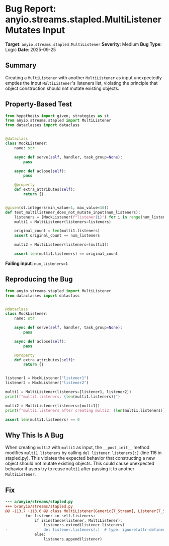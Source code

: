 # Bug Report: anyio.streams.stapled.MultiListener Mutates Input

**Target**: `anyio.streams.stapled.MultiListener`
**Severity**: Medium
**Bug Type**: Logic
**Date**: 2025-09-25

## Summary

Creating a `MultiListener` with another `MultiListener` as input unexpectedly empties the input `MultiListener`'s listeners list, violating the principle that object construction should not mutate existing objects.

## Property-Based Test

```python
from hypothesis import given, strategies as st
from anyio.streams.stapled import MultiListener
from dataclasses import dataclass


@dataclass
class MockListener:
    name: str

    async def serve(self, handler, task_group=None):
        pass

    async def aclose(self):
        pass

    @property
    def extra_attributes(self):
        return {}


@given(st.integers(min_value=1, max_value=10))
def test_multilistener_does_not_mutate_input(num_listeners):
    listeners = [MockListener(f"listener{i}") for i in range(num_listeners)]
    multi1 = MultiListener(listeners=listeners)

    original_count = len(multi1.listeners)
    assert original_count == num_listeners

    multi2 = MultiListener(listeners=[multi1])

    assert len(multi1.listeners) == original_count
```

**Failing input**: `num_listeners=1`

## Reproducing the Bug

```python
from anyio.streams.stapled import MultiListener
from dataclasses import dataclass


@dataclass
class MockListener:
    name: str

    async def serve(self, handler, task_group=None):
        pass

    async def aclose(self):
        pass

    @property
    def extra_attributes(self):
        return {}


listener1 = MockListener("listener1")
listener2 = MockListener("listener2")

multi1 = MultiListener(listeners=[listener1, listener2])
print(f"multi1.listeners: {len(multi1.listeners)}")

multi2 = MultiListener(listeners=[multi1])
print(f"multi1.listeners after creating multi2: {len(multi1.listeners)}")

assert len(multi1.listeners) == 0
```

## Why This Is A Bug

When creating `multi2` with `multi1` as input, the `__post_init__` method modifies `multi1.listeners` by calling `del listener.listeners[:]` (line 116 in stapled.py). This violates the expected behavior that constructing a new object should not mutate existing objects. This could cause unexpected behavior if users try to reuse `multi1` after passing it to another `MultiListener`.

## Fix

```diff
--- a/anyio/streams/stapled.py
+++ b/anyio/streams/stapled.py
@@ -113,7 +113,6 @@ class MultiListener(Generic[T_Stream], Listener[T_Stream]):
         for listener in self.listeners:
             if isinstance(listener, MultiListener):
                 listeners.extend(listener.listeners)
-                del listener.listeners[:]  # type: ignore[attr-defined]
             else:
                 listeners.append(listener)

```

